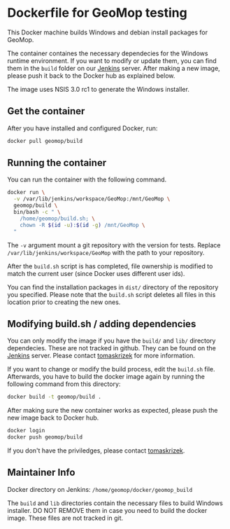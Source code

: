 # Dockerfile for GeoMop testing

This Docker machine builds Windows and debian install packages for GeoMop.

The container containes the necessary dependecies for the Windows runtime
environment. If you want to modify or update them, you can find them in
the `build` folder on our [Jenkins](http://ci3.nti.tul.cz) server. After making a new
image, please push it back to the Docker hub as explained below.

The image uses NSIS 3.0 rc1 to generate the Windows installer.

## Get the container

After you have installed and configured Docker, run:

```bash
docker pull geomop/build
```

## Running the container

You can run the container with the following command.

```bash
docker run \
  -v /var/lib/jenkins/workspace/GeoMop:/mnt/GeoMop \
  geomop/build \
  bin/bash -c " \
    /home/geomop/build.sh; \
    chown -R $(id -u):$(id -g) /mnt/GeoMop \
  "
```

The `-v` argument mount a git repository with the version for tests. Replace 
`/var/lib/jenkins/workspace/GeoMop` with the path to your repository.

After the `build.sh` script is has completed, file ownership is modified
to match the current user (since Docker uses different user ids).

You can find the installation packages in `dist/` directory of the repository
you specified. Please note that the `build.sh` script deletes all files in 
this location prior to creating the new ones.

## Modifying build.sh / adding dependencies

You can only modify the image if you have the `build/` and `lib/` directory 
dependecies. These are not tracked in github. They can be found on the
[Jenkins](http://ci3.nti.tul.cz) server. Please contact 
[tomaskrizek](https://github.com/tomaskrizek) for more information.

If you want to change or modify the build process, edit the `build.sh` file. 
Afterwards, you have to build the docker image again by running the
following command from this directory:

```bash
docker build -t geomop/build .
```

After making sure the new container works as expected, please push the 
new image back to Docker hub.

```bash
docker login
docker push geomop/build
```

If you don't have the priviledges, please contact 
[tomaskrizek](https://github.com/tomaskrizek).


## Maintainer Info

Docker directory on Jenkins: `/home/geomop/docker/geomop_build`

The `build` and `lib` directories contain the necessary files to build Windows
installer. DO NOT REMOVE them in case you need to build the docker image. 
These files are not tracked in git.

